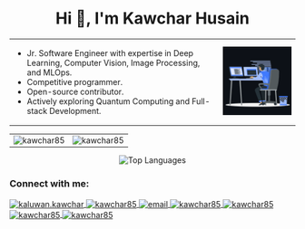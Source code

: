 <h1 align="center">Hi 👋, I'm Kawchar Husain</h1>

<div align="center">
  <table style="border-collapse: collapse; border: none;">
    <tr>
      <td style="border: none;">
        <ul align="left">
          <li>Jr. Software Engineer with expertise in Deep Learning, Computer Vision, Image Processing, and MLOps.</li>
          <li>Competitive programmer.</li>
          <li>Open-source contributor.</li>
          <li>Actively exploring Quantum Computing and Full-stack Development.</li>
        </ul>
      </td>
      <td style="border: none;">
        <img src="coding.gif" alt="Coding" width="300" />
      </td>
    </tr>
  </table>
</div>

<!-- p align="center">
  <img align="left" src="https://github-stats-one-phi.vercel.app/api?username=kawchar85&show_icons=true&hide_border=true&theme=tokyonight" alt="kawchar85" />
  <img align="right" src="https://github-readme-streak-stats.herokuapp.com/?user=kawchar85&hide_border=true&theme=tokyonight" alt="kawchar85" />
</p -->
<table align="center">
  <tr>
    <td align="center">
      <img src="https://github-stats-one-phi.vercel.app/api?username=kawchar85&show_icons=true&hide_border=true&theme=tokyonight&rank_icon=percentile" alt="kawchar85" />
    </td>
    <td align="center">
      <img src="https://github-readme-streak-stats-zeta-ochre.vercel.app/?user=kawchar85&hide_border=true&theme=tokyonight" alt="kawchar85" />
    </td>
  </tr>
</table>


<p align="center">
  <img src="https://github-stats-one-phi.vercel.app/api/top-langs/?username=kawchar85&layout=compact&hide_border=true&theme=tokyonight&bg_color=00000000&langs_count=20&hide=css,tex" alt="Top Languages"/>
</p>


<h3 align="left">Connect with me:</h3>
<p align="left">
  <a href="https://fb.com/kaluwan.kawchar" target="blank">
    <img align="center" src="https://raw.githubusercontent.com/rahuldkjain/github-profile-readme-generator/master/src/images/icons/Social/facebook.svg" alt="kaluwan.kawchar" height="30" width="40" />
  </a>
  <a href="https://linkedin.com/in/kawchar85" target="blank">
    <img align="center" src="https://raw.githubusercontent.com/rahuldkjain/github-profile-readme-generator/master/src/images/icons/Social/linked-in-alt.svg" alt="kawchar85" height="30" width="40" />
  </a>
  <a href="mailto:kawcharhusain@gmail.com" target="blank">
<!--     <img align="center" src="https://cdn.jsdelivr.net/npm/simple-icons@3.0.1/icons/gmail.svg" alt="gmail" height="30" width="40" /> -->
    <img align="center" height="30" width="40" src="https://img.icons8.com/color/96/000000/gmail.png" alt="email"/>
  </a>
  <a href="https://kaggle.com/kawchar85" target="blank">
    <img align="center" src="https://raw.githubusercontent.com/rahuldkjain/github-profile-readme-generator/master/src/images/icons/Social/kaggle.svg" alt="kawchar85" height="30" width="40" />
  </a>
  <a href="https://codeforces.com/profile/kawchar85" target="blank">
    <img align="center" src="https://raw.githubusercontent.com/rahuldkjain/github-profile-readme-generator/master/src/images/icons/Social/codeforces.svg" alt="kawchar85" height="30" width="40" />
  </a>
  <a href="https://www.codechef.com/users/kawchar85" target="blank">
    <img align="center" src="https://cdn.jsdelivr.net/npm/simple-icons@3.1.0/icons/codechef.svg" alt="kawchar85" height="30" width="40" />
  </a>
  <a href="https://www.leetcode.com/kawchar85" target="blank">
    <img align="center" src="https://raw.githubusercontent.com/rahuldkjain/github-profile-readme-generator/master/src/images/icons/Social/leet-code.svg" alt="kawchar85" height="30" width="40" />
  </a>
</p>
